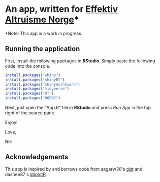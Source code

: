 # An app, written for [Effektiv Altruisme Norge](https://effektivaltruisme.no/)*
*Note: This app is a work in progress.
## Running the application

First, install the following packages in __RStudio__. Simply paste the following code into the console.

```R
install.packages("shiny")
install.packages("shinyBS")
install.packages("shinydashboard")
install.packages("tidyverse")
install.packages("DT")
install.packages("RODBC")
```


Next, just open the "App.R" file in __RStudio__ and press _Run App_ in the top right of the source pane.

Enjoy!

Love,

Nik

## Acknowledgements

This app is inspired by and borrows code from aagarw30's [gist](https://gist.github.com/aagarw30/c593799bc7d8557dc863411bb552e4f4) and dashee87's [dbplotR](https://github.com/dashee87/dbplotR).